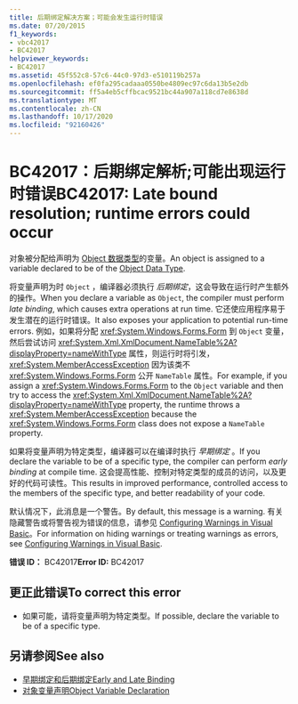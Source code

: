 ```yaml
---
title: 后期绑定解决方案；可能会发生运行时错误
ms.date: 07/20/2015
f1_keywords:
- vbc42017
- BC42017
helpviewer_keywords:
- BC42017
ms.assetid: 45f552c8-57c6-44c0-97d3-e510119b257a
ms.openlocfilehash: ef0fa295cadaaa0550be4809ec97c6da13b5e2db
ms.sourcegitcommit: ff5a4eb5cffbcac9521bc44a907a118cd7e8638d
ms.translationtype: MT
ms.contentlocale: zh-CN
ms.lasthandoff: 10/17/2020
ms.locfileid: "92160426"
---
```

# <a name="bc42017-late-bound-resolution-runtime-errors-could-occur"></a><span data-ttu-id="5ca6a-102">BC42017：后期绑定解析;可能出现运行时错误</span><span class="sxs-lookup"><span data-stu-id="5ca6a-102">BC42017: Late bound resolution; runtime errors could occur</span></span>

<span data-ttu-id="5ca6a-103">对象被分配给声明为 [Object 数据类型](../data-types/object-data-type.md)的变量。</span><span class="sxs-lookup"><span data-stu-id="5ca6a-103">An object is assigned to a variable declared to be of the [Object Data Type](../data-types/object-data-type.md).</span></span>

 <span data-ttu-id="5ca6a-104">将变量声明为时 `Object` ，编译器必须执行 *后期绑定*，这会导致在运行时产生额外的操作。</span><span class="sxs-lookup"><span data-stu-id="5ca6a-104">When you declare a variable as `Object`, the compiler must perform *late binding*, which causes extra operations at run time.</span></span> <span data-ttu-id="5ca6a-105">它还使应用程序易于发生潜在的运行时错误。</span><span class="sxs-lookup"><span data-stu-id="5ca6a-105">It also exposes your application to potential run-time errors.</span></span> <span data-ttu-id="5ca6a-106">例如，如果将分配 <xref:System.Windows.Forms.Form> 到 `Object` 变量，然后尝试访问 <xref:System.Xml.XmlDocument.NameTable%2A?displayProperty=nameWithType> 属性，则运行时将引发， <xref:System.MemberAccessException> 因为该类不 <xref:System.Windows.Forms.Form> 公开 `NameTable` 属性。</span><span class="sxs-lookup"><span data-stu-id="5ca6a-106">For example, if you assign a <xref:System.Windows.Forms.Form> to the `Object` variable and then try to access the <xref:System.Xml.XmlDocument.NameTable%2A?displayProperty=nameWithType> property, the runtime throws a <xref:System.MemberAccessException> because the <xref:System.Windows.Forms.Form> class does not expose a `NameTable` property.</span></span>

 <span data-ttu-id="5ca6a-107">如果将变量声明为特定类型，编译器可以在编译时执行 *早期绑定* 。</span><span class="sxs-lookup"><span data-stu-id="5ca6a-107">If you declare the variable to be of a specific type, the compiler can perform *early binding* at compile time.</span></span> <span data-ttu-id="5ca6a-108">这会提高性能、控制对特定类型的成员的访问，以及更好的代码可读性。</span><span class="sxs-lookup"><span data-stu-id="5ca6a-108">This results in improved performance, controlled access to the members of the specific type, and better readability of your code.</span></span>

 <span data-ttu-id="5ca6a-109">默认情况下，此消息是一个警告。</span><span class="sxs-lookup"><span data-stu-id="5ca6a-109">By default, this message is a warning.</span></span> <span data-ttu-id="5ca6a-110">有关隐藏警告或将警告视为错误的信息，请参见 [Configuring Warnings in Visual Basic](/visualstudio/ide/configuring-warnings-in-visual-basic)。</span><span class="sxs-lookup"><span data-stu-id="5ca6a-110">For information on hiding warnings or treating warnings as errors, see [Configuring Warnings in Visual Basic](/visualstudio/ide/configuring-warnings-in-visual-basic).</span></span>

 <span data-ttu-id="5ca6a-111">**错误 ID：** BC42017</span><span class="sxs-lookup"><span data-stu-id="5ca6a-111">**Error ID:** BC42017</span></span>

## <a name="to-correct-this-error"></a><span data-ttu-id="5ca6a-112">更正此错误</span><span class="sxs-lookup"><span data-stu-id="5ca6a-112">To correct this error</span></span>

- <span data-ttu-id="5ca6a-113">如果可能，请将变量声明为特定类型。</span><span class="sxs-lookup"><span data-stu-id="5ca6a-113">If possible, declare the variable to be of a specific type.</span></span>

## <a name="see-also"></a><span data-ttu-id="5ca6a-114">另请参阅</span><span class="sxs-lookup"><span data-stu-id="5ca6a-114">See also</span></span>

- [<span data-ttu-id="5ca6a-115">早期绑定和后期绑定</span><span class="sxs-lookup"><span data-stu-id="5ca6a-115">Early and Late Binding</span></span>](../../programming-guide/language-features/early-late-binding/index.md)
- [<span data-ttu-id="5ca6a-116">对象变量声明</span><span class="sxs-lookup"><span data-stu-id="5ca6a-116">Object Variable Declaration</span></span>](../../programming-guide/language-features/variables/object-variable-declaration.md)
